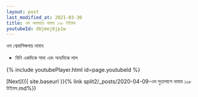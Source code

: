 ```yaml
---
layout: post
last_modified_at: 2021-03-30
title: ওম অনাদায়ে নামায ১০৮ টাইমস
youtubeId: dUjmej6jp1w
---
```

 
 
 ওম শ্বেথাপিঙ্গলায় নামায  
 
 -  যিনি একদিকে সাদা এবং অন্যদিকে লাল 
 
  
 
  
 
 
 
 
 
 


{% include youtubePlayer.html id=page.youtubeId %}
 
[Next]({{ site.baseurl }}{% link  split2/_posts/2020-04-09-ওম সুতাপাশে নামায ১০৮ টাইমস.md%})
 
